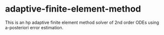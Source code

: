 # adaptive-finite-element-method
This is an hp adaptive finite element method solver of 2nd order ODEs using a-posteriori error estimation.
